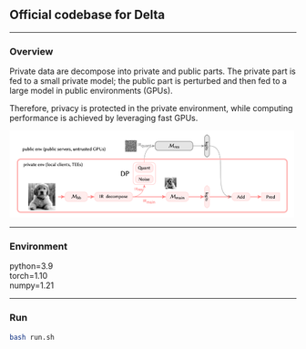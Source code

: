 ## Official codebase for Delta

---

### Overview
Private data are decompose into private and public parts.
The private part is fed to a small private model; 
the public part is perturbed and then fed to a large model in public environments (GPUs).

Therefore, privacy is protected in the private environment, 
while computing performance is achieved by leveraging fast GPUs.

<img src="figure/framework.png" alt="drawing" width="500" class="center" />

---

### Environment

python=3.9  
torch=1.10  
numpy=1.21

---

### Run

```bash
bash run.sh
```

